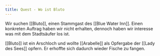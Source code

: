 ```yaml
---
title: Quest - Wo ist Bluto
---
```


Wir suchen [[Bluto]], einen Stammgast des [[Blue Water Inn]].
Einen konkreten Auftrag haben wir nicht erhalten, dennoch haben wir interesse was mit dem Stadtsäufer los ist.

[[Bluto]] ist ein Arschloch und wollte [[Arabelle]] als Opfergabe der [[Lady des Sees]] opfern. Er erhoffte sich dadurch wieder Fische zu fangen.